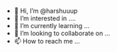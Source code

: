 - 👋 Hi, I’m @harshuuup
- 👀 I’m interested in ....
- 🌱 I’m currently learning ...
- 💞️ I’m looking to collaborate on ...
- 📫 How to reach me ...

<!---
harshuuup/harshuuup is a ✨ special ✨ repository because its `README.md` (this file) appears on your GitHub profile.
You can click the Preview link to take a look at your changes.
--->
